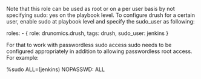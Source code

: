 Note that this role can be used as root or on a per user basis by not specifying
sudo: yes on the playbook level. To configure drush for a certain user, enable
sudo at playbook level and specify the sudo_user as following:

  roles:
    - { role: drunomics.drush, tags: drush, sudo_user: jenkins }

For that to work with passwordless sudo access sudo needs to be configured
appropriately in addition to allowing passwordless root access. For example:

  %sudo   ALL=(jenkins) NOPASSWD: ALL
